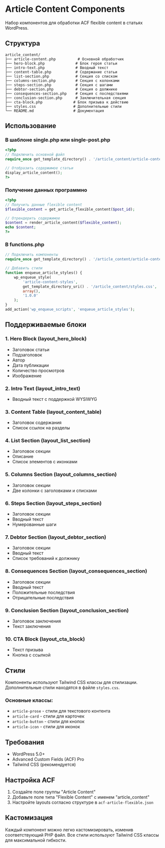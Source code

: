 # Article Content Components

Набор компонентов для обработки ACF flexible content в статьях WordPress.

## Структура

```
article_content/
├── article-content.php          # Основной обработчик
├── hero-block.php              # Блок героя статьи
├── intro-text.php              # Вводный текст
├── content-table.php           # Содержание статьи
├── list-section.php            # Секция со списком
├── columns-section.php         # Секция с колонками
├── steps-section.php           # Секция с шагами
├── debtor-section.php          # Секция о должнике
├── consequences-section.php    # Секция с последствиями
├── conclusion-section.php      # Заключительная секция
├── cta-block.php              # Блок призыва к действию
├── styles.css                 # Дополнительные стили
└── README.md                  # Документация
```

## Использование

### В шаблоне single.php или single-post.php

```php
<?php
// Подключить основной файл
require_once get_template_directory() . '/article_content/article-content.php';

// Отобразить содержимое статьи
display_article_content();
?>
```

### Получение данных программно

```php
<?php
// Получить данные flexible content
$flexible_content = get_article_flexible_content($post_id);

// Отрендерить содержимое
$content = render_article_content($flexible_content);
echo $content;
?>
```

### В functions.php

```php
// Подключить компоненты
require_once get_template_directory() . '/article_content/article-content.php';

// Добавить стили
function enqueue_article_styles() {
    wp_enqueue_style(
        'article-content-styles',
        get_template_directory_uri() . '/article_content/styles.css',
        array(),
        '1.0.0'
    );
}
add_action('wp_enqueue_scripts', 'enqueue_article_styles');
```

## Поддерживаемые блоки

### 1. Hero Block (layout_hero_block)

- Заголовок статьи
- Подзаголовок
- Автор
- Дата публикации
- Количество просмотров
- Изображение

### 2. Intro Text (layout_intro_text)

- Вводный текст с поддержкой WYSIWYG

### 3. Content Table (layout_content_table)

- Заголовок содержания
- Список ссылок на разделы

### 4. List Section (layout_list_section)

- Заголовок секции
- Описание
- Список элементов с иконками

### 5. Columns Section (layout_columns_section)

- Заголовок секции
- Две колонки с заголовками и списками

### 6. Steps Section (layout_steps_section)

- Заголовок секции
- Вводный текст
- Нумерованные шаги

### 7. Debtor Section (layout_debtor_section)

- Заголовок секции
- Вводный текст
- Список требований к должнику

### 8. Consequences Section (layout_consequences_section)

- Заголовок секции
- Вводный текст
- Положительные последствия
- Отрицательные последствия

### 9. Conclusion Section (layout_conclusion_section)

- Заголовок заключения
- Текст заключения

### 10. CTA Block (layout_cta_block)

- Текст призыва
- Кнопка с ссылкой

## Стили

Компоненты используют Tailwind CSS классы для стилизации. Дополнительные стили находятся в файле `styles.css`.

### Основные классы:

- `article-prose` - стили для текстового контента
- `article-card` - стили для карточек
- `article-button` - стили для кнопок
- `article-icon` - стили для иконок

## Требования

- WordPress 5.0+
- Advanced Custom Fields (ACF) Pro
- Tailwind CSS (рекомендуется)

## Настройка ACF

1. Создайте поле группы "Article Content"
2. Добавьте поле типа "Flexible Content" с именем "article_content"
3. Настройте layouts согласно структуре в `acf-article-flexible.json`

## Кастомизация

Каждый компонент можно легко кастомизировать, изменив соответствующий PHP файл. Все стили используют Tailwind CSS классы для максимальной гибкости.

